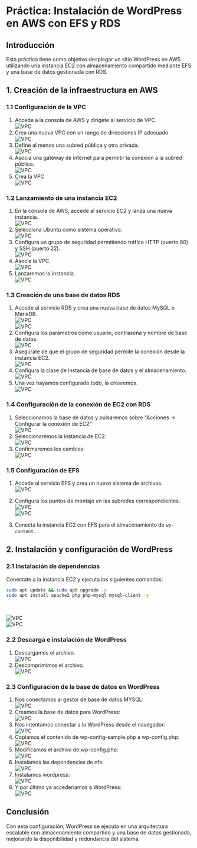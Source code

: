 # Práctica: Instalación de WordPress en AWS con EFS y RDS

## Introducción
Esta práctica tiene como objetivo desplegar un sitio WordPress en AWS utilizando una instancia EC2 con almacenamiento compartido mediante EFS y una base de datos gestionada con RDS.

## 1. Creación de la infraestructura en AWS

### 1.1 Configuración de la VPC
1. Accede a la consola de AWS y dirígete al servicio de VPC. <br>
   ![VPC](.imgs/3.png)<br>
2. Crea una nueva VPC con un rango de direcciones IP adecuado. <br>
      ![VPC](.imgs/6.png)<br>
4. Define al menos una subred pública y otra privada. <br>
      ![VPC](.imgs/7.png) <br>
5. Asocia una gateway de internet para permitir la conexión a la subred pública. <br>
      ![VPC](.imgs/8.png) <br>
6. Crea la VPC <br>
      ![VPC](.imgs/9.png) <br>

### 1.2 Lanzamiento de una instancia EC2
1. En la consola de AWS, accede al servicio EC2 y lanza una nueva instancia. <br>
      ![VPC](.imgs/10.png) <br>
2. Selecciona Ubuntu como sistema operativo. <br>
      ![VPC](.imgs/11.png) <br>
3. Configura un grupo de seguridad permitiendo tráfico HTTP (puerto 80) y SSH (puerto 22). <br>
      ![VPC](.imgs/15.png) <br>
4. Asocia la VPC. <br>
      ![VPC](.imgs/14.png) <br>
5. Lanzaremos la instancia. <br>
      ![VPC](.imgs/16.png) <br>

### 1.3 Creación de una base de datos RDS
1. Accede al servicio RDS y crea una nueva base de datos MySQL o MariaDB. <br>
      ![VPC](.imgs/27.png) <br>
      ![VPC](.imgs/29.png) <br>
3. Configura los parámetros como usuario, contraseña y nombre de base de datos. <br>
      ![VPC](.imgs/31.png)<br>
4. Asegúrate de que el grupo de seguridad permite la conexión desde la instancia EC2. <br>
      ![VPC](.imgs/33.png)<br>
5. Configura la clase de instancia de base de datos y el almacenamiento. <br>
      ![VPC](.imgs/32.png)<br>
6. Una vez hayamos configurado todo, la crearemos. <br>
      ![VPC](.imgs/35.png) <br>

### 1.4 Configuración de la conexión de EC2 con RDS
1. Seleccionamos la base de datos y pulsaremos sobre "Acciones -> Configurar la conexión de EC2" <br>
      ![VPC](.imgs/36.png) <br>
2. Seleccionaremos la instancia de EC2: <br>
      ![VPC](.imgs/37.png) <br>
3. Confirmaremos los cambios: <br>
      ![VPC](.imgs/38.png) <br>

### 1.5 Configuración de EFS
1. Accede al servicio EFS y crea un nuevo sistema de archivos. <br>
      ![VPC](.imgs/39.png) <br>
2. Configura los puntos de montaje en las subredes correspondientes. <br>
      ![VPC](.imgs/41.png) <br>
      ![VPC](.imgs/42.png) <br>
   
4. Conecta la instancia EC2 con EFS para el almacenamiento de `wp-content`.

## 2. Instalación y configuración de WordPress

### 2.1 Instalación de dependencias
Conéctate a la instancia EC2 y ejecuta los siguientes comandos:

```bash
sudo apt update && sudo apt upgrade -y
sudo apt install apache2 php php-mysql mysql-client -y
```
 <br> 
 
  ![VPC](.imgs/22.png) <br>
  ![VPC](.imgs/23.png) <br>

### 2.2 Descarga e instalación de WordPress
1. Descargamos el archivo. <br>
      ![VPC](.imgs/43.png) <br>
2. Descomprimimos el archivo. <br>
      ![VPC](.imgs/44.png) <br>

### 2.3 Configuración de la base de datos en WordPress
1. Nos conectamos al gestor de base de datos MYSQL: <br>
      ![VPC](.imgs/46.png) <br>
2. Creamos la base de datos para WordPress: <br>
      ![VPC](.imgs/47.png) <br>
3. Nos intentamos conectar a la WordPress desde el navegador: <br>
      ![VPC](.imgs/48.png) <br>
4. Copiamos el contenido de wp-config-sample.php a wp-config.php: <br>
      ![VPC](.imgs/49.png) <br>
5. Modificamos el archivo de wp-config.php: <br>
      ![VPC](.imgs/50.png) <br>
6. Instalamos las dependencias de nfs: <br>
      ![VPC](.imgs/53.png) <br>
7. Instalamos wordpress: <br>
      ![VPC](.imgs/54.png) <br>
8. Y por último ya accederiamos a WordPress: <br>
      ![VPC](.imgs/56.png) <br>

## Conclusión
Con esta configuración, WordPress se ejecuta en una arquitectura escalable con almacenamiento compartido y una base de datos gestionada, mejorando la disponibilidad y redundancia del sistema.
